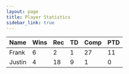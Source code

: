 ```yaml
---
layout: page
title: Player Statistics
sidebar_link: true
---
```


<head>
  <!-- <link rel="stylesheet" href="https://cdn.datatables.net/1.10.20/css/jquery.dataTables.min.css"> -->
  <link rel="stylesheet" href="https://cdn.datatables.net/1.10.20/css/jquery.dataTables.responsive.min.css">
  <!-- <script src="https://ajax.googleapis.com/ajax/libs/jquery/3.4.1/jquery.min.js"></script> -->
  <!-- <script src="https://cdn.datatables.net/1.10.20/js/jquery.dataTables.min.js"></script> -->
  <script src="https://cdn.datatables.net/1.10.20/js/jquery.dataTables.responsive.min.js"></script>
  <script>
    $(document).ready(function(){
      $('#stats').DataTable({
        "responsive": false,
        "paging": false,
        "searching": true
      });
    });
  </script>
</head>
  
<table id="stats" class="display responsive nowrap" style="width:100%">
    <thead>
        <tr>
            <th>Name</th>
            <th>Wins</th>
            <th>Rec</th>
            <th>TD</th>
            <th>Comp</th>
            <th>PTD</th>
        </tr>
    </thead>
    <tbody>
        <tr>
            <td>Frank</td>
            <td>6</td>
            <td>2</td>
            <td>1</td>
            <td>27</td>
            <td>11</td>
        </tr>
        <tr>
            <td>Justin</td>
            <td>4</td>
            <td>18</td>
            <td>9</td>
            <td>1</td>
            <td>0</td>
        </tr>
    </tbody>
</table>

